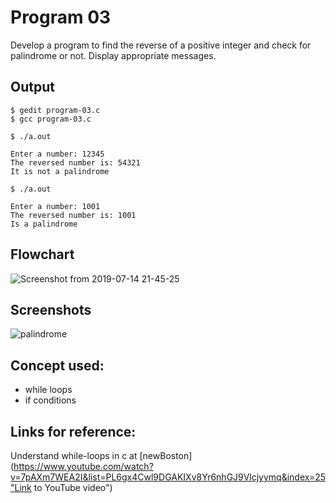 # Program 03
Develop a program to find the reverse of a positive integer and check for palindrome or  not. Display appropriate messages.

## Output
```shell
$ gedit program-03.c
$ gcc program-03.c

$ ./a.out

Enter a number: 12345 
The reversed number is: 54321
It is not a palindrome

$ ./a.out

Enter a number: 1001
The reversed number is: 1001
Is a palindrome

```
## Flowchart
![Screenshot from 2019-07-14 21-45-25](https://user-images.githubusercontent.com/42874695/61186249-c1441500-a680-11e9-89fd-97ba35e8ddff.png)

## Screenshots

![palindrome](https://user-images.githubusercontent.com/44167922/50380752-6cff2680-0697-11e9-98de-b3f53af96f38.png)

## Concept used:

- while loops
- if conditions

## Links for reference:

Understand while-loops in c at [newBoston](https://www.youtube.com/watch?v=7pAXm7WEA2I&list=PL6gx4Cwl9DGAKIXv8Yr6nhGJ9Vlcjyymq&index=25"Link to YouTube video")


